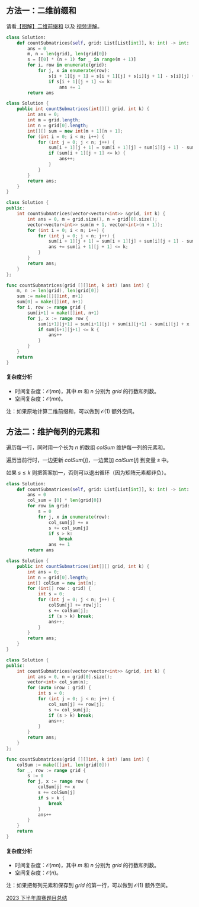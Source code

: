 ## 方法一：二维前缀和

请看[【图解】二维前缀和](https://leetcode.cn/problems/range-sum-query-2d-immutable/solution/tu-jie-yi-zhang-tu-miao-dong-er-wei-qian-84qp/) 以及 [视频讲解](https://www.bilibili.com/video/BV14r421W7oR/)。

```py [sol-Python3]
class Solution:
    def countSubmatrices(self, grid: List[List[int]], k: int) -> int:
        ans = 0
        m, n = len(grid), len(grid[0])
        s = [[0] * (n + 1) for _ in range(m + 1)]
        for i, row in enumerate(grid):
            for j, x in enumerate(row):
                s[i + 1][j + 1] = s[i + 1][j] + s[i][j + 1] - s[i][j] + x
                if s[i + 1][j + 1] <= k:
                    ans += 1
        return ans
```

```java [sol-Java]
class Solution {
    public int countSubmatrices(int[][] grid, int k) {
        int ans = 0;
        int m = grid.length;
        int n = grid[0].length;
        int[][] sum = new int[m + 1][n + 1];
        for (int i = 0; i < m; i++) {
            for (int j = 0; j < n; j++) {
                sum[i + 1][j + 1] = sum[i + 1][j] + sum[i][j + 1] - sum[i][j] + grid[i][j];
                if (sum[i + 1][j + 1] <= k) {
                    ans++;
                }
            }
        }
        return ans;
    }
}
```

```cpp [sol-C++]
class Solution {
public:
    int countSubmatrices(vector<vector<int>> &grid, int k) {
        int ans = 0, m = grid.size(), n = grid[0].size();
        vector<vector<int>> sum(m + 1, vector<int>(n + 1));
        for (int i = 0; i < m; i++) {
            for (int j = 0; j < n; j++) {
                sum[i + 1][j + 1] = sum[i + 1][j] + sum[i][j + 1] - sum[i][j] + grid[i][j];
                ans += sum[i + 1][j + 1] <= k;
            }
        }
        return ans;
    }
};
```

```go [sol-Go]
func countSubmatrices(grid [][]int, k int) (ans int) {
	m, n := len(grid), len(grid[0])
	sum := make([][]int, m+1)
	sum[0] = make([]int, n+1)
	for i, row := range grid {
		sum[i+1] = make([]int, n+1)
		for j, x := range row {
			sum[i+1][j+1] = sum[i+1][j] + sum[i][j+1] - sum[i][j] + x
			if sum[i+1][j+1] <= k {
				ans++
			}
		}
	}
	return
}
```

#### 复杂度分析

- 时间复杂度：$\mathcal{O}(mn)$，其中 $m$ 和 $n$ 分别为 $\textit{grid}$ 的行数和列数。
- 空间复杂度：$\mathcal{O}(mn)$。

注：如果原地计算二维前缀和，可以做到 $\mathcal{O}(1)$ 额外空间。

## 方法二：维护每列的元素和

遍历每一行，同时用一个长为 $n$ 的数组 $\textit{colSum}$ 维护每一列的元素和。

遍历当前行时，一边更新 $\textit{colSum}[j]$，一边累加 $\textit{colSum}[j]$ 到变量 $s$ 中。

如果 $s\le k$ 则把答案加一，否则可以退出循环（因为矩阵元素都非负）。

```py [sol-Python3]
class Solution:
    def countSubmatrices(self, grid: List[List[int]], k: int) -> int:
        ans = 0
        col_sum = [0] * len(grid[0])
        for row in grid:
            s = 0
            for j, x in enumerate(row):
                col_sum[j] += x
                s += col_sum[j]
                if s > k:
                    break
                ans += 1
        return ans
```

```java [sol-Java]
class Solution {
    public int countSubmatrices(int[][] grid, int k) {
        int ans = 0;
        int n = grid[0].length;
        int[] colSum = new int[n];
        for (int[] row : grid) {
            int s = 0;
            for (int j = 0; j < n; j++) {
                colSum[j] += row[j];
                s += colSum[j];
                if (s > k) break;
                ans++;
            }
        }
        return ans;
    }
}
```

```cpp [sol-C++]
class Solution {
public:
    int countSubmatrices(vector<vector<int>> &grid, int k) {
        int ans = 0, n = grid[0].size();
        vector<int> col_sum(n);
        for (auto &row : grid) {
            int s = 0;
            for (int j = 0; j < n; j++) {
                col_sum[j] += row[j];
                s += col_sum[j];
                if (s > k) break;
                ans++;
            }
        }
        return ans;
    }
};
```

```go [sol-Go]
func countSubmatrices(grid [][]int, k int) (ans int) {
	colSum := make([]int, len(grid[0]))
	for _, row := range grid {
		s := 0
		for j, x := range row {
			colSum[j] += x
			s += colSum[j]
			if s > k {
				break
			}
			ans++
		}
	}
	return
}
```

#### 复杂度分析

- 时间复杂度：$\mathcal{O}(mn)$，其中 $m$ 和 $n$ 分别为 $\textit{grid}$ 的行数和列数。
- 空间复杂度：$\mathcal{O}(n)$。

注：如果把每列元素和保存到 $\textit{grid}$ 的第一行，可以做到 $\mathcal{O}(1)$ 额外空间。

[2023 下半年周赛题目总结](https://leetcode.cn/circle/discuss/lUu0KB/)
